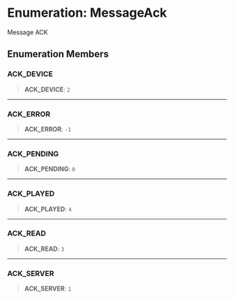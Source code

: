 # Enumeration: MessageAck

Message ACK

## Enumeration Members

### ACK\_DEVICE

> **ACK\_DEVICE**: `2`

***

### ACK\_ERROR

> **ACK\_ERROR**: `-1`

***

### ACK\_PENDING

> **ACK\_PENDING**: `0`

***

### ACK\_PLAYED

> **ACK\_PLAYED**: `4`

***

### ACK\_READ

> **ACK\_READ**: `3`

***

### ACK\_SERVER

> **ACK\_SERVER**: `1`
